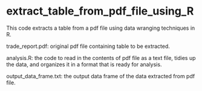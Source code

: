 # extract_table_from_pdf_file_using_R

This code extracts a table from a pdf file using data wranging techniques in R.

trade_report.pdf: original pdf file containing table to be extracted.

analysis.R: the code to read in the contents of pdf file as a text file, tidies up the data, and organizes it in a format that is ready for analysis.

output_data_frame.txt: the output data frame of the data extracted from pdf file.
